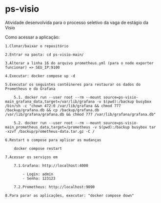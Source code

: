 # ps-visio
Atividade desenvolvida para o processo seletivo da vaga de estágio da Visio

Como acessar a aplicação:

    1.Clonar/baixar o repositório
    
    2.Entrar na pasta: cd ps-visio-main/

    3.Alterar a linha 16 do arquivo prometheus.yml (para o node exporter funcionar) => SEU_IP:9100

    4.Executar: docker compose up -d

    5.Executar os seguintes contêineres para restaurar os dados do Prometheus e do Grafana

	    5.1. docker run --user root --rm --mount source=ps-visio-main_grafana_data,target=/var/lib/grafana -v $(pwd):/backup busybox /bin/sh -c "chown 472:0 /var/lib/grafana && chmod 777 /backup/grafana.db && cp /backup/grafana.db /var/lib/grafana/grafana.db && chmod 777 /var/lib/grafana/grafana.db"
	    
	    5.2. docker run --user root --rm --mount source=ps-visio-main_prometheus_data,target=/prometheus -v $(pwd):/backup busybox tar -xzvf /backup/prometheus-data.tar.gz -C /
    
    6.Restart o compose para aplicar as mudanças
    
    	docker compose restart

    7.Acessar os serviços em

        7.1.Grafana: http://localhost:4000
            
            - Login: admin
            - Senha: 123123

        7.2.Prometheus: http://localhost:9090

    8.Para parar as aplicações, executar: "docker compose down"
